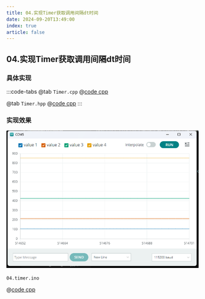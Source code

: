```yaml
---
title: 04.实现Timer获取调用间隔dt时间
date: 2024-09-20T13:49:00
index: true
article: false
---
```


## 04.实现Timer获取调用间隔dt时间


### 具体实现

:::code-tabs
@tab `Timer.cpp`
@[code cpp](./projects/04.timer/Timer.cpp)

@tab `Timer.hpp`
@[code cpp](./projects/04.timer/Timer.hpp)
:::

### 实现效果

![alt text](assets/images/image-6.png)


`04.timer.ino`

@[code cpp](./projects/04.timer/04.timer.ino)